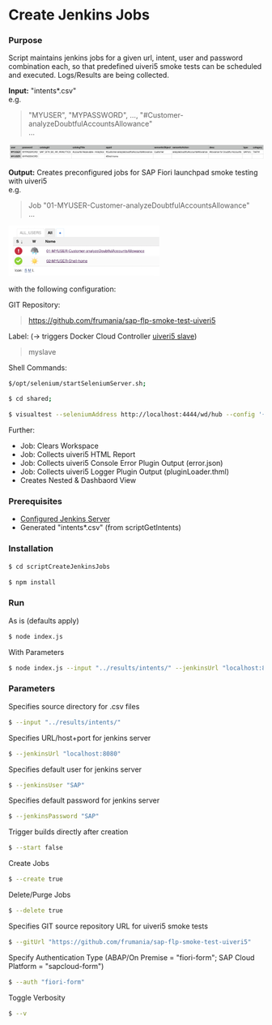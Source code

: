# Create Jenkins Jobs

### Purpose

Script maintains jenkins jobs for a given url, intent, user and password combination each, so that predefined uiveri5 smoke tests can be scheduled and executed. Logs/Results are being collected.

**Input:** "intents*.csv"  
e.g.  
> "MYUSER", "MYPASSWORD", ..., "#Customer-analyzeDoubtfulAccountsAllowance"  
> ...

<img src="https://github.com/frumania/sap-flp-smoke-test-uiveri5/blob/master/docs/img/intents.png" alt="drawing"/>

**Output:** Creates preconfigured jobs for SAP Fiori launchpad smoke testing with uiveri5  
e.g.  
> Job "01-MYUSER-Customer-analyzeDoubtfulAccountsAllowance"  
> ...

<img src="https://github.com/frumania/sap-flp-smoke-test-uiveri5/blob/master/docs/img/jobs.png" alt="drawing" height="100"/>

with the following configuration:

GIT Repository: 
> https://github.com/frumania/sap-flp-smoke-test-uiveri5

Label: (-> triggers Docker Cloud Controller [uiveri5 slave](https://hub.docker.com/r/frumania/uiveri5-base/))
> myslave

Shell Commands:
```bash  
$/opt/selenium/startSeleniumServer.sh;  
```
```bash
$ cd shared;  
```
```bash
$ visualtest --seleniumAddress http://localhost:4444/wd/hub --config '{"auth":{"sapcloud-form":{"user":"MYUSER","pass":"MYPASSWORD"}},"baseUrl":"https://...","intent":"#Customer-analyzeDoubtfulAccountsAllowance","specs":"specs/app.spec.js"}'
```

Further:  
* Job: Clears Workspace
* Job: Collects uiveri5 HTML Report
* Job: Collects uiveri5 Console Error Plugin Output (error.json)
* Job: Collects uiveri5 Logger Plugin Output (pluginLoader.thml)
* Creates Nested & Dashbaord View

### Prerequisites

* [Configured Jenkins Server](https://hub.docker.com/r/frumania/docker-jenkins-preconf/)
* Generated "intents*.csv" (from scriptGetIntents)

### Installation

```bash
$ cd scriptCreateJenkinsJobs
```

```bash
$ npm install
```

### Run

As is (defaults apply)
```bash  
$ node index.js
```

With Parameters  
```bash
$ node index.js --input "../results/intents/" --jenkinsUrl "localhost:8080" --jenkinsUser "SAP" --jenkinsPassword "SAP" --gitUrl "https://github.com/frumania/sap-flp-smoke-test-uiveri5" --delete false --auth "sapcloud-form" --create false --start true --v
```

### Parameters

Specifies source directory for .csv files
```bash 
$ --input "../results/intents/"
```

Specifies URL/host+port for jenkins server  
```bash 
$ --jenkinsUrl "localhost:8080"
```

Specifies default user for jenkins server  
```bash 
$ --jenkinsUser "SAP"
```

Specifies default password for jenkins server  
```bash 
$ --jenkinsPassword "SAP"
```

Trigger builds directly after creation  
```bash 
$ --start false
```

Create Jobs  
```bash
$ --create true
```

Delete/Purge Jobs   
```bash 
$ --delete true
```

Specifies GIT source repository URL for uiveri5 smoke tests  
```bash 
$ --gitUrl "https://github.com/frumania/sap-flp-smoke-test-uiveri5"
```

Specify Authentication Type (ABAP/On Premise = "fiori-form"; SAP Cloud Platform = "sapcloud-form")  
```bash 
$ --auth "fiori-form"
```

Toggle Verbosity
```bash 
$ --v
```
